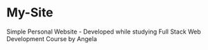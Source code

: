 # My-Site
Simple Personal Website - Developed while studying Full Stack Web Development Course by Angela
